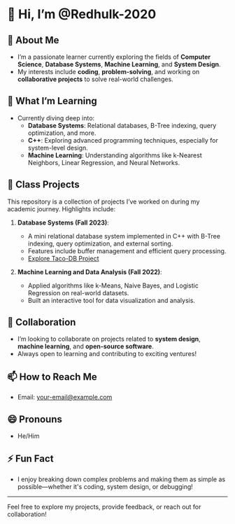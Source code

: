 # 👋 Hi, I’m @Redhulk-2020

## 👀 About Me
- I’m a passionate learner currently exploring the fields of **Computer Science**, **Database Systems**, **Machine Learning**, and **System Design**.
- My interests include **coding**, **problem-solving**, and working on **collaborative projects** to solve real-world challenges.

## 🌱 What I’m Learning
- Currently diving deep into:
  - **Database Systems**: Relational databases, B-Tree indexing, query optimization, and more.
  - **C++**: Exploring advanced programming techniques, especially for system-level design.
  - **Machine Learning**: Understanding algorithms like k-Nearest Neighbors, Linear Regression, and Neural Networks.

## 💼 Class Projects
This repository is a collection of projects I’ve worked on during my academic journey. Highlights include:
1. **Database Systems (Fall 2023)**: 
   - A mini relational database system implemented in C++ with B-Tree indexing, query optimization, and external sorting.
   - Features include buffer management and efficient query processing.
   - [Explore Taco-DB Project](https://github.com/Redhulk-2020/BTree)

2. **Machine Learning and Data Analysis (Fall 2022)**:
   - Applied algorithms like k-Means, Naive Bayes, and Logistic Regression on real-world datasets.
   - Built an interactive tool for data visualization and analysis.


## 💞️ Collaboration
- I’m looking to collaborate on projects related to **system design**, **machine learning**, and **open-source software**.
- Always open to learning and contributing to exciting ventures!

## 📫 How to Reach Me
- Email: [your-email@example.com](mailto:armin.udemy2021@gmail.com)

## 😄 Pronouns
- He/Him

## ⚡ Fun Fact
- I enjoy breaking down complex problems and making them as simple as possible—whether it's coding, system design, or debugging!

---

Feel free to explore my projects, provide feedback, or reach out for collaboration!

